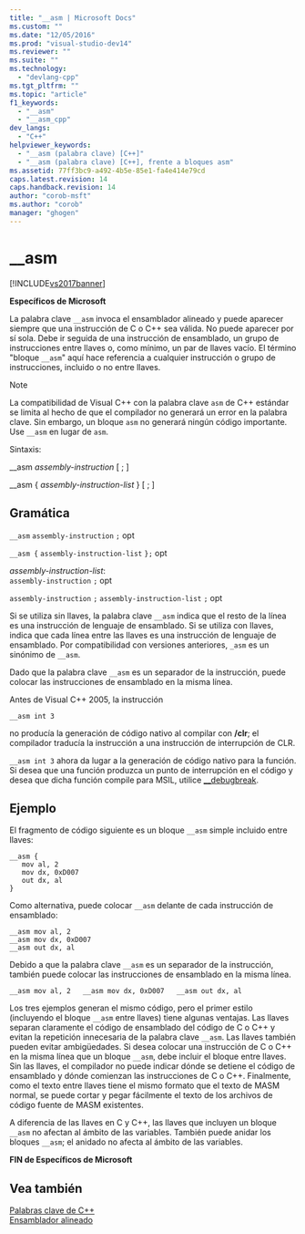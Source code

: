 ```yaml
---
title: "__asm | Microsoft Docs"
ms.custom: ""
ms.date: "12/05/2016"
ms.prod: "visual-studio-dev14"
ms.reviewer: ""
ms.suite: ""
ms.technology: 
  - "devlang-cpp"
ms.tgt_pltfrm: ""
ms.topic: "article"
f1_keywords: 
  - "__asm"
  - "__asm_cpp"
dev_langs: 
  - "C++"
helpviewer_keywords: 
  - "__asm (palabra clave) [C++]"
  - "__asm (palabra clave) [C++], frente a bloques asm"
ms.assetid: 77ff3bc9-a492-4b5e-85e1-fa4e414e79cd
caps.latest.revision: 14
caps.handback.revision: 14
author: "corob-msft"
ms.author: "corob"
manager: "ghogen"
---
```

# __asm
[!INCLUDE[vs2017banner](../../assembler/inline/includes/vs2017banner.md)]

**Específicos de Microsoft**  
  
 La palabra clave `__asm` invoca el ensamblador alineado y puede aparecer siempre que una instrucción de C o C\+\+ sea válida.  No puede aparecer por sí sola.  Debe ir seguida de una instrucción de ensamblado, un grupo de instrucciones entre llaves o, como mínimo, un par de llaves vacío.  El término "bloque `__asm`" aquí hace referencia a cualquier instrucción o grupo de instrucciones, incluido o no entre llaves.  
  
> [!NOTE]
>  La compatibilidad de Visual C\+\+ con la palabra clave `asm` de C\+\+ estándar se limita al hecho de que el compilador no generará un error en la palabra clave.  Sin embargo, un bloque `asm` no generará ningún código importante.  Use `__asm` en lugar de `asm`.  
  
 Sintaxis:  
  
 \_\_asm *assembly\-instruction* \[ ; \]  
  
 \_\_asm { *assembly\-instruction\-list* } \[ ; \]  
  
## Gramática  
 `__asm`  `assembly-instruction`  `;` opt  
  
 `__asm {`  `assembly-instruction-list`  `};` opt  
  
 *assembly\-instruction\-list*:  
 `assembly-instruction` `;` opt  
  
 `assembly-instruction` `;` `assembly-instruction-list` `;` opt  
  
 Si se utiliza sin llaves, la palabra clave `__asm` indica que el resto de la línea es una instrucción de lenguaje de ensamblado.  Si se utiliza con llaves, indica que cada línea entre las llaves es una instrucción de lenguaje de ensamblado.  Por compatibilidad con versiones anteriores, `_asm` es un sinónimo de `__asm`.  
  
 Dado que la palabra clave `__asm` es un separador de la instrucción, puede colocar las instrucciones de ensamblado en la misma línea.  
  
 Antes de Visual C\+\+ 2005, la instrucción  
  
```  
__asm int 3  
```  
  
 no producía la generación de código nativo al compilar con **\/clr**; el compilador traducía la instrucción a una instrucción de interrupción de CLR.  
  
 `__asm int 3` ahora da lugar a la generación de código nativo para la función.  Si desea que una función produzca un punto de interrupción en el código y desea que dicha función compile para MSIL, utilice [\_\_debugbreak](../../intrinsics/debugbreak.md).  
  
## Ejemplo  
 El fragmento de código siguiente es un bloque `__asm` simple incluido entre llaves:  
  
```  
__asm {  
   mov al, 2  
   mov dx, 0xD007  
   out dx, al  
}  
```  
  
 Como alternativa, puede colocar `__asm` delante de cada instrucción de ensamblado:  
  
```  
__asm mov al, 2  
__asm mov dx, 0xD007  
__asm out dx, al  
```  
  
 Debido a que la palabra clave `__asm` es un separador de la instrucción, también puede colocar las instrucciones de ensamblado en la misma línea.  
  
```  
__asm mov al, 2   __asm mov dx, 0xD007   __asm out dx, al  
```  
  
 Los tres ejemplos generan el mismo código, pero el primer estilo \(incluyendo el bloque `__asm` entre llaves\) tiene algunas ventajas.  Las llaves separan claramente el código de ensamblado del código de C o C\+\+ y evitan la repetición innecesaria de la palabra clave `__asm`.  Las llaves también pueden evitar ambigüedades.  Si desea colocar una instrucción de C o C\+\+ en la misma línea que un bloque `__asm`, debe incluir el bloque entre llaves.  Sin las llaves, el compilador no puede indicar dónde se detiene el código de ensamblado y dónde comienzan las instrucciones de C o C\+\+.  Finalmente, como el texto entre llaves tiene el mismo formato que el texto de MASM normal, se puede cortar y pegar fácilmente el texto de los archivos de código fuente de MASM existentes.  
  
 A diferencia de las llaves en C y C\+\+, las llaves que incluyen un bloque `__asm` no afectan al ámbito de las variables.  También puede anidar los bloques `__asm`; el anidado no afecta al ámbito de las variables.  
  
 **FIN de Específicos de Microsoft**  
  
## Vea también  
 [Palabras clave de C\+\+](../../cpp/keywords-cpp.md)   
 [Ensamblador alineado](../../assembler/inline/inline-assembler.md)